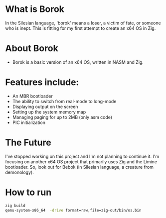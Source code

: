 # What is Borok
In the Silesian language, 'borok' means a loser, a victim of fate, or someone who is inept.
This is fitting for my first attempt to create an x64 OS in Zig.

# About Borok
- Borok is a basic version of an x64 OS, written in NASM and Zig.

# Features include:
- An MBR bootloader
- The ability to switch from real-mode to long-mode
- Displaying output on the screen
- Setting up the system memory map
- Managing paging for up to 2MB (only asm code)
- PIC initialization

# The Future
I've stopped working on this project and I'm not planning to continue it. I'm focusing on another x64 OS project that primarily uses Zig and the Limine bootloader.
So, look out for Bebok (in Silesian language, a creature from demonology).

# How to run
```bash
zig build
qemu-system-x86_64  -drive format=raw,file=zig-out/bin/os.bin
```